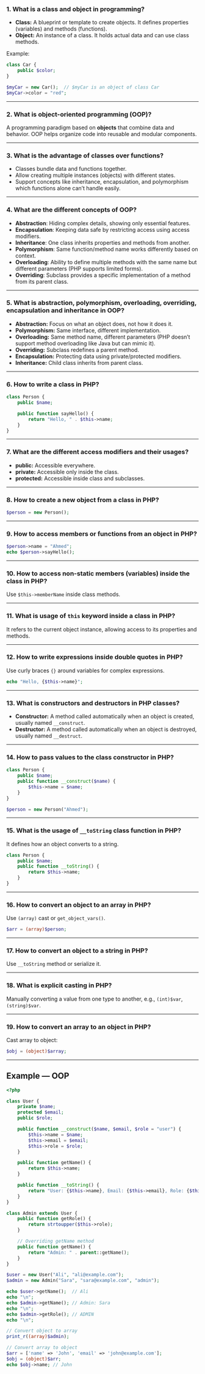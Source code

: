 

### 1. What is a class and object in programming?

* **Class:** A blueprint or template to create objects. It defines properties (variables) and methods (functions).
* **Object:** An instance of a class. It holds actual data and can use class methods.

Example:

```php
class Car {
    public $color;
}

$myCar = new Car();  // $myCar is an object of class Car
$myCar->color = "red";
```

---

### 2. What is object-oriented programming (OOP)?

A programming paradigm based on **objects** that combine data and behavior. OOP helps organize code into reusable and modular components.

---

### 3. What is the advantage of classes over functions?

* Classes bundle data and functions together.
* Allow creating multiple instances (objects) with different states.
* Support concepts like inheritance, encapsulation, and polymorphism which functions alone can’t handle easily.

---

### 4. What are the different concepts of OOP?

* **Abstraction**: Hiding complex details, showing only essential features.
* **Encapsulation**: Keeping data safe by restricting access using access modifiers.
* **Inheritance**: One class inherits properties and methods from another.
* **Polymorphism**: Same function/method name works differently based on context.
* **Overloading**: Ability to define multiple methods with the same name but different parameters (PHP supports limited forms).
* **Overriding**: Subclass provides a specific implementation of a method from its parent class.

---

### 5. What is abstraction, polymorphism, overloading, overriding, encapsulation and inheritance in OOP?

* **Abstraction:** Focus on what an object does, not how it does it.
* **Polymorphism:** Same interface, different implementation.
* **Overloading:** Same method name, different parameters (PHP doesn’t support method overloading like Java but can mimic it).
* **Overriding:** Subclass redefines a parent method.
* **Encapsulation:** Protecting data using private/protected modifiers.
* **Inheritance:** Child class inherits from parent class.

---

### 6. How to write a class in PHP?

```php
class Person {
    public $name;

    public function sayHello() {
        return "Hello, " . $this->name;
    }
}
```

---

### 7. What are the different access modifiers and their usages?

* **public:** Accessible everywhere.
* **private:** Accessible only inside the class.
* **protected:** Accessible inside class and subclasses.

---

### 8. How to create a new object from a class in PHP?

```php
$person = new Person();
```

---

### 9. How to access members or functions from an object in PHP?

```php
$person->name = "Ahmed";
echo $person->sayHello();
```

---

### 10. How to access non-static members (variables) inside the class in PHP?

Use `$this->memberName` inside class methods.

---

### 11. What is usage of `this` keyword inside a class in PHP?

It refers to the current object instance, allowing access to its properties and methods.

---

### 12. How to write expressions inside double quotes in PHP?

Use curly braces `{}` around variables for complex expressions.

```php
echo "Hello, {$this->name}";
```

---

### 13. What is constructors and destructors in PHP classes?

* **Constructor:** A method called automatically when an object is created, usually named `__construct`.
* **Destructor:** A method called automatically when an object is destroyed, usually named `__destruct`.

---

### 14. How to pass values to the class constructor in PHP?

```php
class Person {
    public $name;
    public function __construct($name) {
        $this->name = $name;
    }
}

$person = new Person("Ahmed");
```

---

### 15. What is the usage of `__toString` class function in PHP?

It defines how an object converts to a string.

```php
class Person {
    public $name;
    public function __toString() {
        return $this->name;
    }
}
```

---

### 16. How to convert an object to an array in PHP?

Use `(array)` cast or `get_object_vars()`.

```php
$arr = (array)$person;
```

---

### 17. How to convert an object to a string in PHP?

Use `__toString` method or serialize it.

---

### 18. What is explicit casting in PHP?

Manually converting a value from one type to another, e.g., `(int)$var`, `(string)$var`.

---

### 19. How to convert an array to an object in PHP?

Cast array to object:

```php
$obj = (object)$array;
```

---

## Example — OOP 

```php
<?php

class User {
    private $name;
    protected $email;
    public $role;

    public function __construct($name, $email, $role = "user") {
        $this->name = $name;
        $this->email = $email;
        $this->role = $role;
    }

    public function getName() {
        return $this->name;
    }

    public function __toString() {
        return "User: {$this->name}, Email: {$this->email}, Role: {$this->role}";
    }
}

class Admin extends User {
    public function getRole() {
        return strtoupper($this->role);
    }

    // Overriding getName method
    public function getName() {
        return "Admin: " . parent::getName();
    }
}

$user = new User("Ali", "ali@example.com");
$admin = new Admin("Sara", "sara@example.com", "admin");

echo $user->getName();  // Ali
echo "\n";
echo $admin->getName(); // Admin: Sara
echo "\n";
echo $admin->getRole(); // ADMIN
echo "\n";

// Convert object to array
print_r((array)$admin);

// Convert array to object
$arr = ['name' => 'John', 'email' => 'john@example.com'];
$obj = (object)$arr;
echo $obj->name; // John
```

